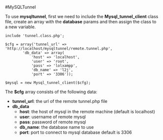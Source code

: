 #MySQLTunnel

To use **mysqltunnel**, first we need to include the **Mysql_tunnel_client** class file, create an array with the **database** params and then assign the class to a new variable.

```
include 'tunnel.class.php';

$cfg = array('tunnel_url' => 'http://localhost/mysqltunnel/remote.tunnel.php',
		'db_data' => array(
			'host' => 'localhost',
			'user' => 'root',
			'pass' => 'lolxampp',
			'db_name' => 'l2j',
			'port' => '3306'));

$mysql = new Mysql_tunnel_client($cfg);
```

The **$cfg** array consists of the following data:  

- **tunnel_url**: the url of the remote tunnel.php file
- **db_data**
  - **host**: the host of mysql in the remote machine (default is localhost)
  - **user**: username of remote mysql
  - **pass**: password of remote mysql
  - **db_name**: the database name to use
  - **port**: port to connect to mysql database default is 3306
